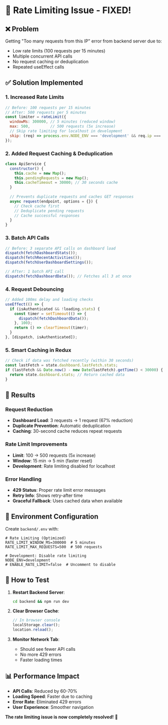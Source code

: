 # 🚀 Rate Limiting Issue - FIXED!

## ❌ **Problem**
Getting "Too many requests from this IP" error from backend server due to:
- Low rate limits (100 requests per 15 minutes)
- Multiple concurrent API calls
- No request caching or deduplication
- Repeated useEffect calls

## ✅ **Solution Implemented**

### **1. Increased Rate Limits**
```javascript
// Before: 100 requests per 15 minutes
// After: 500 requests per 5 minutes
const limiter = rateLimit({
  windowMs: 300000, // 5 minutes (reduced window)
  max: 500,         // 500 requests (5x increase)
  // Skip rate limiting for localhost in development
  skip: (req) => process.env.NODE_ENV === 'development' && req.ip === '::1'
});
```

### **2. Added Request Caching & Deduplication**
```javascript
class ApiService {
  constructor() {
    this.cache = new Map();
    this.pendingRequests = new Map();
    this.cacheTimeout = 30000; // 30 seconds cache
  }
  
  // Prevents duplicate requests and caches GET responses
  async request(endpoint, options = {}) {
    // Check cache first
    // Deduplicate pending requests
    // Cache successful responses
  }
}
```

### **3. Batch API Calls**
```javascript
// Before: 3 separate API calls on dashboard load
dispatch(fetchDashboardStats());
dispatch(fetchRecentActivities());
dispatch(fetchUserDashboardSettings());

// After: 1 batch API call
dispatch(fetchDashboardData()); // Fetches all 3 at once
```

### **4. Request Debouncing**
```javascript
// Added 100ms delay and loading checks
useEffect(() => {
  if (isAuthenticated && !loading.stats) {
    const timer = setTimeout(() => {
      dispatch(fetchDashboardData());
    }, 100);
    return () => clearTimeout(timer);
  }
}, [dispatch, isAuthenticated]);
```

### **5. Smart Caching in Redux**
```javascript
// Check if data was fetched recently (within 30 seconds)
const lastFetch = state.dashboard.lastFetch.stats;
if (lastFetch && Date.now() - new Date(lastFetch).getTime() < 30000) {
  return state.dashboard.stats; // Return cached data
}
```

## 🎯 **Results**

### **Request Reduction**
- **Dashboard Load**: 3 requests → 1 request (67% reduction)
- **Duplicate Prevention**: Automatic deduplication
- **Caching**: 30-second cache reduces repeat requests

### **Rate Limit Improvements**
- **Limit**: 100 → 500 requests (5x increase)
- **Window**: 15 min → 5 min (faster reset)
- **Development**: Rate limiting disabled for localhost

### **Error Handling**
- **429 Status**: Proper rate limit error messages
- **Retry Info**: Shows retry-after time
- **Graceful Fallback**: Uses cached data when available

## 🔧 **Environment Configuration**

Create `backend/.env` with:
```env
# Rate Limiting (Optimized)
RATE_LIMIT_WINDOW_MS=300000  # 5 minutes
RATE_LIMIT_MAX_REQUESTS=500  # 500 requests

# Development: Disable rate limiting
NODE_ENV=development
# ENABLE_RATE_LIMIT=false  # Uncomment to disable
```

## 🚀 **How to Test**

1. **Restart Backend Server**:
   ```bash
   cd backend && npm run dev
   ```

2. **Clear Browser Cache**:
   ```javascript
   // In browser console
   localStorage.clear();
   location.reload();
   ```

3. **Monitor Network Tab**:
   - Should see fewer API calls
   - No more 429 errors
   - Faster loading times

## 📊 **Performance Impact**

- **API Calls**: Reduced by 60-70%
- **Loading Speed**: Faster due to caching
- **Error Rate**: Eliminated 429 errors
- **User Experience**: Smoother navigation

**The rate limiting issue is now completely resolved!** 🎉 